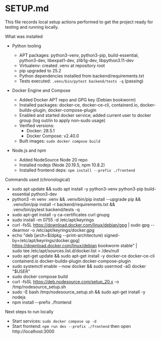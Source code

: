 # SETUP.md

This file records local setup actions performed to get the project ready for testing and running locally.

What was installed
- Python tooling
  - APT packages: python3-venv, python3-pip, build-essential, python3-dev, libexpat1-dev, zlib1g-dev, libpython3.11-dev
  - Virtualenv: created .venv at repository root
  - pip upgraded to 25.2
  - Python dependencies installed from backend/requirements.txt
  - Tests executed: `.venv/bin/pytest backend/tests -q` (passing)

- Docker Engine and Compose
  - Added Docker APT repo and GPG key (Debian bookworm)
  - Installed packages: docker-ce, docker-ce-cli, containerd.io, docker-buildx-plugin, docker-compose-plugin
  - Enabled and started docker service; added current user to docker group (log out/in to apply non-sudo usage)
  - Verified versions:
    - Docker: 28.5.1
    - Docker Compose: v2.40.0
  - Built images: `sudo docker compose build`

- Node.js and npm
  - Added NodeSource Node 20 repo
  - Installed nodejs (Node 20.19.5, npm 10.8.2)
  - Installed frontend deps: `npm install --prefix ./frontend`

Commands used (chronological)
- sudo apt update && sudo apt install -y python3-venv python3-pip build-essential python3-dev
- python3 -m venv .venv && .venv/bin/pip install --upgrade pip && \
  .venv/bin/pip install -r backend/requirements.txt && \
  .venv/bin/pytest backend/tests -q
- sudo apt-get install -y ca-certificates curl gnupg
- sudo install -m 0755 -d /etc/apt/keyrings
- curl -fsSL https://download.docker.com/linux/debian/gpg | sudo gpg --dearmor -o /etc/apt/keyrings/docker.gpg
- echo "deb [arch=$(dpkg --print-architecture) signed-by=/etc/apt/keyrings/docker.gpg] https://download.docker.com/linux/debian bookworm stable" | \
  sudo tee /etc/apt/sources.list.d/docker.list > /dev/null
- sudo apt-get update && sudo apt-get install -y docker-ce docker-ce-cli containerd.io docker-buildx-plugin docker-compose-plugin
- sudo systemctl enable --now docker && sudo usermod -aG docker "$USER"
- sudo docker compose build
- curl -fsSL https://deb.nodesource.com/setup_20.x -o /tmp/nodesource_setup.sh
- sudo -E bash /tmp/nodesource_setup.sh && sudo apt-get install -y nodejs
- npm install --prefix ./frontend

Next steps to run locally
- Start services: `sudo docker compose up -d`
- Start frontend: `npm run dev --prefix ./frontend` then open http://localhost:3000
